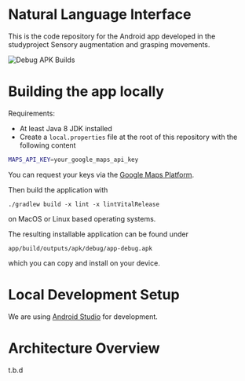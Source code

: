 # Natural Language Interface

This is the code repository for the Android app developed in the studyproject Sensory augmentation and grasping movements.

![Debug APK Builds](https://github.com/github/docs/actions/workflows/main.yml/badge.svg)

# Building the app locally
Requirements:
- At least Java 8 JDK installed
- Create a `local.properties` file at the root of this repository with the following content

```bash
MAPS_API_KEY=your_google_maps_api_key
```

You can request your keys via the [Google Maps Platform](https://developers.google.com/maps/documentation/embed/get-api-key).

Then build the application with 

```
./gradlew build -x lint -x lintVitalRelease
```

on MacOS or Linux based operating systems.

The resulting installable application can be found under 

`app/build/outputs/apk/debug/app-debug.apk`

which you can copy and install on your device.


# Local Development Setup

We are using [Android Studio](https://developer.android.com/studio/) for development.


# Architecture Overview

t.b.d